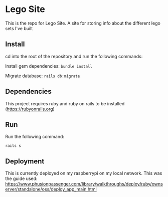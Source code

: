 # Lego Site

This is the repo for Lego Site. A site for storing info about the different lego sets I've built

## Install

cd into the root of the repository and run the following commands:

Install gem dependencies:
`
bundle install
`

Migrate database:
`
rails db:migrate
`

## Dependencies

This project requires ruby and ruby on rails to be installed (https://rubyonrails.org)

## Run

Run the following command:

`
rails s
`

## Deployment

This is currently deployed on my raspberrypi on my local network. This was the guide used:
https://www.phusionpassenger.com/library/walkthroughs/deploy/ruby/ownserver/standalone/oss/deploy_app_main.html

